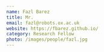 ```yaml
---
name: Fazl Barez
title: Mr.
email: fazl@robots.ox.ac.uk
website: https://fbarez.github.io/
category: Research Fellow
photo: /images/people/fazl.jpg
---
```


